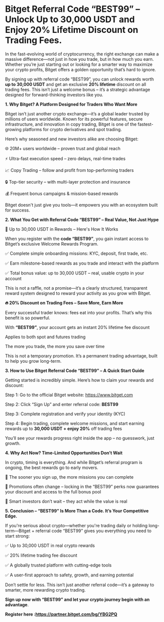 # Bitget Referral Code “BEST99” – Unlock Up to 30,000 USDT and Enjoy 20% Lifetime Discount on Trading Fees.

In the fast-evolving world of cryptocurrency, the right exchange can make a massive difference—not just in how you trade, but in how much you earn. Whether you’re just starting out or looking for a smarter way to maximize your crypto profits, Bitget offers a golden opportunity that’s hard to ignore.

By signing up with referral code “BEST99”, you can unlock rewards worth **up to 30,000 USDT** and get an exclusive **20% lifetime** discount on all trading fees. This isn’t just a welcome bonus – it’s a strategic advantage designed for forward-thinking investors like you.

**1. Why Bitget? A Platform Designed for Traders Who Want More**

Bitget isn’t just another crypto exchange—it’s a global leader trusted by millions of users worldwide. Known for its powerful features, secure infrastructure, and innovation in copy trading, Bitget is one of the fastest-growing platforms for crypto derivatives and spot trading.

Here’s why seasoned and new investors alike are choosing Bitget:

🌐 20M+ users worldwide – proven trust and global reach

⚡ Ultra-fast execution speed – zero delays, real-time trades

📈 Copy Trading – follow and profit from top-performing traders

🔒 Top-tier security – with multi-layer protection and insurance

💰 Frequent bonus campaigns & mission-based rewards

Bitget doesn't just give you tools—it empowers you with an ecosystem built for success.

**2. What You Get with Referral Code “BEST99” – Real Value, Not Just Hype**

💸 Up to 30,000 USDT in Rewards – Here's How It Works

When you register with the **code “BEST99”**, you gain instant access to Bitget’s exclusive Welcome Rewards Program.

✅ Complete simple onboarding missions: KYC, deposit, first trade, etc.

✅ Earn milestone-based rewards as you trade and interact with the platform

✅ Total bonus value: up to 30,000 USDT – real, usable crypto in your account

This is not a raffle, not a promise—it’s a clearly structured, transparent reward system designed to reward your activity as you grow with Bitget.

**🔥 20% Discount on Trading Fees – Save More, Earn More**

Every successful trader knows: fees eat into your profits. That’s why this benefit is so powerful.

With **“BEST99”**, your account gets an instant 20% lifetime fee discount

Applies to both spot and futures trading

The more you trade, the more you save over time

This is not a temporary promotion. It’s a permanent trading advantage, built to help you grow long-term.

**3. How to Use Bitget Referral Code “BEST99” – A Quick Start Guide**

Getting started is incredibly simple. Here’s how to claim your rewards and discount:

Step 1: Go to the official Bitget website: https://www.bitget.com

Step 2: Click “Sign Up” and enter referral code: **BEST99**

Step 3: Complete registration and verify your identity (KYC)

Step 4: Begin trading, complete welcome missions, and start earning rewards up to **30,000 USDT + enjoy 20%** off trading fees

You’ll see your rewards progress right inside the app – no guesswork, just growth.

**4. Why Act Now? Time-Limited Opportunities Don’t Wait**

In crypto, timing is everything. And while Bitget’s referral program is ongoing, the best rewards go to early movers.

🎯 The sooner you sign up, the more missions you can complete

🚀 Promotions often change – locking in the “BEST99” perks now guarantees your discount and access to the full bonus pool

💼 Smart investors don’t wait – they act while the value is real

**5. Conclusion – “BEST99” Is More Than a Code. It’s Your Competitive Edge.**

If you're serious about crypto—whether you're trading daily or holding long-term—Bitget + referral code “BEST99” gives you everything you need to start strong:

✅ Up to 30,000 USDT in real crypto rewards

✅ 20% lifetime trading fee discount

✅ A globally trusted platform with cutting-edge tools

✅ A user-first approach to safety, growth, and earning potential

Don’t settle for less. This isn’t just another referral code—it’s a gateway to smarter, more rewarding crypto trading.

**Sign up now with “BEST99” and let your crypto journey begin with an advantage**.

**Register here :https://partner.bitget.com/bg/YBG2PQ**
